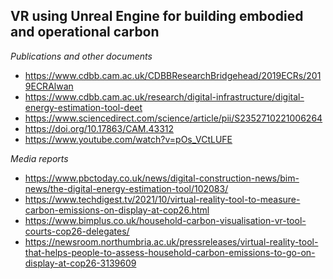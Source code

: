 ## VR using Unreal Engine for building embodied and operational carbon

*Publications and other documents* 
* https://www.cdbb.cam.ac.uk/CDBBResearchBridgehead/2019ECRs/2019ECRAlwan
* https://www.cdbb.cam.ac.uk/research/digital-infrastructure/digital-energy-estimation-tool-deet
* https://www.sciencedirect.com/science/article/pii/S2352710221006264
* https://doi.org/10.17863/CAM.43312
* https://www.youtube.com/watch?v=pOs_VCtLUFE

*Media reports* 
* https://www.pbctoday.co.uk/news/digital-construction-news/bim-news/the-digital-energy-estimation-tool/102083/
* https://www.techdigest.tv/2021/10/virtual-reality-tool-to-measure-carbon-emissions-on-display-at-cop26.html
* https://www.bimplus.co.uk/household-carbon-visualisation-vr-tool-courts-cop26-delegates/
* https://newsroom.northumbria.ac.uk/pressreleases/virtual-reality-tool-that-helps-people-to-assess-household-carbon-emissions-to-go-on-display-at-cop26-3139609

